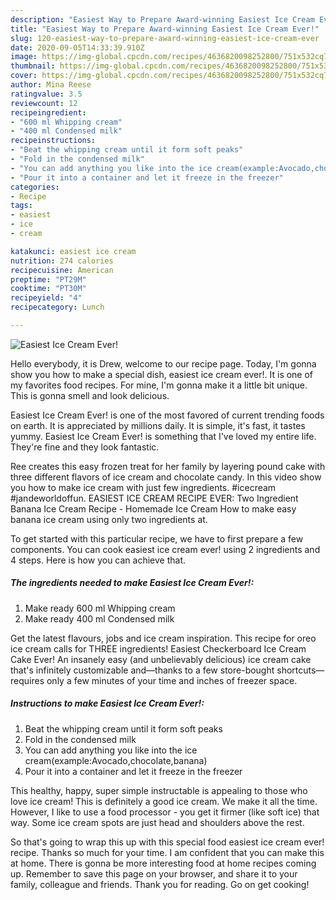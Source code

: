 ```yaml
---
description: "Easiest Way to Prepare Award-winning Easiest Ice Cream Ever!"
title: "Easiest Way to Prepare Award-winning Easiest Ice Cream Ever!"
slug: 120-easiest-way-to-prepare-award-winning-easiest-ice-cream-ever
date: 2020-09-05T14:33:39.910Z
image: https://img-global.cpcdn.com/recipes/4636820098252800/751x532cq70/easiest-ice-cream-ever-recipe-main-photo.jpg
thumbnail: https://img-global.cpcdn.com/recipes/4636820098252800/751x532cq70/easiest-ice-cream-ever-recipe-main-photo.jpg
cover: https://img-global.cpcdn.com/recipes/4636820098252800/751x532cq70/easiest-ice-cream-ever-recipe-main-photo.jpg
author: Mina Reese
ratingvalue: 3.5
reviewcount: 12
recipeingredient:
- "600 ml Whipping cream"
- "400 ml Condensed milk"
recipeinstructions:
- "Beat the whipping cream until it form soft peaks"
- "Fold in the condensed milk"
- "You can add anything you like into the ice cream(example:Avocado,chocolate,banana)"
- "Pour it into a container and let it freeze in the freezer"
categories:
- Recipe
tags:
- easiest
- ice
- cream

katakunci: easiest ice cream 
nutrition: 274 calories
recipecuisine: American
preptime: "PT29M"
cooktime: "PT30M"
recipeyield: "4"
recipecategory: Lunch

---
```



![Easiest Ice Cream Ever!](https://img-global.cpcdn.com/recipes/4636820098252800/751x532cq70/easiest-ice-cream-ever-recipe-main-photo.jpg)

Hello everybody, it is Drew, welcome to our recipe page. Today, I'm gonna show you how to make a special dish, easiest ice cream ever!. It is one of my favorites food recipes. For mine, I'm gonna make it a little bit unique. This is gonna smell and look delicious.

Easiest Ice Cream Ever! is one of the most favored of current trending foods on earth. It is appreciated by millions daily. It is simple, it's fast, it tastes yummy. Easiest Ice Cream Ever! is something that I've loved my entire life. They're fine and they look fantastic.

Ree creates this easy frozen treat for her family by layering pound cake with three different flavors of ice cream and chocolate candy. In this video show you how to make ice cream with just few ingredients. #icecream #jandeworldoffun. EASIEST ICE CREAM RECIPE EVER: Two Ingredient Banana Ice Cream Recipe - Homemade Ice Cream How to make easy banana ice cream using only two ingredients at.


To get started with this particular recipe, we have to first prepare a few components. You can cook easiest ice cream ever! using 2 ingredients and 4 steps. Here is how you can achieve that.

##### The ingredients needed to make Easiest Ice Cream Ever!:

1. Make ready 600 ml Whipping cream
1. Make ready 400 ml Condensed milk


Get the latest flavours, jobs and ice cream inspiration. This recipe for oreo ice cream calls for THREE ingredients! Easiest Checkerboard Ice Cream Cake Ever! An insanely easy (and unbelievably delicious) ice cream cake that&#39;s infinitely customizable and—thanks to a few store-bought shortcuts—requires only a few minutes of your time and inches of freezer space. 

##### Instructions to make Easiest Ice Cream Ever!:

1. Beat the whipping cream until it form soft peaks
1. Fold in the condensed milk
1. You can add anything you like into the ice cream(example:Avocado,chocolate,banana)
1. Pour it into a container and let it freeze in the freezer


This healthy, happy, super simple instructable is appealing to those who love ice cream! This is definitely a good ice cream. We make it all the time. However, I like to use a food processor - you get it firmer (like soft ice) that way. Some ice cream spots are just head and shoulders above the rest. 

So that's going to wrap this up with this special food easiest ice cream ever! recipe. Thanks so much for your time. I am confident that you can make this at home. There is gonna be more interesting food at home recipes coming up. Remember to save this page on your browser, and share it to your family, colleague and friends. Thank you for reading. Go on get cooking!
